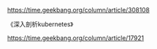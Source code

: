 https://time.geekbang.org/column/article/308108



《深入剖析kubernetes》

https://time.geekbang.org/column/article/17921